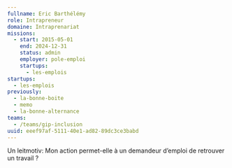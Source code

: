 ```yaml
---
fullname: Eric Barthélémy
role: Intrapreneur
domaine: Intraprenariat
missions:
  - start: 2015-05-01
    end: 2024-12-31
    status: admin
    employer: pole-emploi
    startups:
      - les-emplois
startups:
  - les-emplois
previously:
  - la-bonne-boite
  - memo
  - la-bonne-alternance
teams:
  - /teams/gip-inclusion
uuid: eeef97af-5111-40e1-ad82-89dc3ce3babd
---
```

Un leitmotiv: Mon action permet-elle à un demandeur d’emploi de retrouver un travail ?
